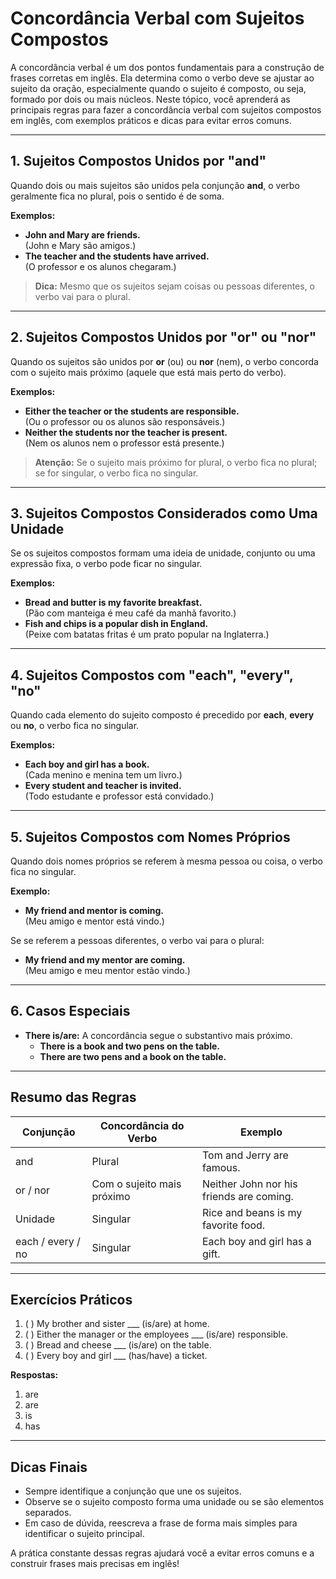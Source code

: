 
# Concordância Verbal com Sujeitos Compostos

A concordância verbal é um dos pontos fundamentais para a construção de frases corretas em inglês. Ela determina como o verbo deve se ajustar ao sujeito da oração, especialmente quando o sujeito é composto, ou seja, formado por dois ou mais núcleos. Neste tópico, você aprenderá as principais regras para fazer a concordância verbal com sujeitos compostos em inglês, com exemplos práticos e dicas para evitar erros comuns.

---

## 1. Sujeitos Compostos Unidos por "and"

Quando dois ou mais sujeitos são unidos pela conjunção **and**, o verbo geralmente fica no plural, pois o sentido é de soma.

**Exemplos:**
- **John and Mary are friends.**  
  (John e Mary são amigos.)
- **The teacher and the students have arrived.**  
  (O professor e os alunos chegaram.)

> **Dica:** Mesmo que os sujeitos sejam coisas ou pessoas diferentes, o verbo vai para o plural.

---

## 2. Sujeitos Compostos Unidos por "or" ou "nor"

Quando os sujeitos são unidos por **or** (ou) ou **nor** (nem), o verbo concorda com o sujeito mais próximo (aquele que está mais perto do verbo).

**Exemplos:**
- **Either the teacher or the students are responsible.**  
  (Ou o professor ou os alunos são responsáveis.)
- **Neither the students nor the teacher is present.**  
  (Nem os alunos nem o professor está presente.)

> **Atenção:** Se o sujeito mais próximo for plural, o verbo fica no plural; se for singular, o verbo fica no singular.

---

## 3. Sujeitos Compostos Considerados como Uma Unidade

Se os sujeitos compostos formam uma ideia de unidade, conjunto ou uma expressão fixa, o verbo pode ficar no singular.

**Exemplos:**
- **Bread and butter is my favorite breakfast.**  
  (Pão com manteiga é meu café da manhã favorito.)
- **Fish and chips is a popular dish in England.**  
  (Peixe com batatas fritas é um prato popular na Inglaterra.)

---

## 4. Sujeitos Compostos com "each", "every", "no"

Quando cada elemento do sujeito composto é precedido por **each**, **every** ou **no**, o verbo fica no singular.

**Exemplos:**
- **Each boy and girl has a book.**  
  (Cada menino e menina tem um livro.)
- **Every student and teacher is invited.**  
  (Todo estudante e professor está convidado.)

---

## 5. Sujeitos Compostos com Nomes Próprios

Quando dois nomes próprios se referem à mesma pessoa ou coisa, o verbo fica no singular.

**Exemplo:**
- **My friend and mentor is coming.**  
  (Meu amigo e mentor está vindo.)

Se se referem a pessoas diferentes, o verbo vai para o plural:
- **My friend and my mentor are coming.**  
  (Meu amigo e meu mentor estão vindo.)

---

## 6. Casos Especiais

- **There is/are:** A concordância segue o substantivo mais próximo.
  - **There is a book and two pens on the table.**
  - **There are two pens and a book on the table.**

---

## Resumo das Regras

| Conjunção         | Concordância do Verbo         | Exemplo                                      |
|-------------------|------------------------------|-----------------------------------------------|
| and               | Plural                       | Tom and Jerry are famous.                     |
| or / nor          | Com o sujeito mais próximo   | Neither John nor his friends are coming.      |
| Unidade           | Singular                     | Rice and beans is my favorite food.           |
| each / every / no | Singular                     | Each boy and girl has a gift.                 |

---

## Exercícios Práticos

1. ( ) My brother and sister ___ (is/are) at home.
2. ( ) Either the manager or the employees ___ (is/are) responsible.
3. ( ) Bread and cheese ___ (is/are) on the table.
4. ( ) Every boy and girl ___ (has/have) a ticket.

**Respostas:**
1. are
2. are
3. is
4. has

---

## Dicas Finais

- Sempre identifique a conjunção que une os sujeitos.
- Observe se o sujeito composto forma uma unidade ou se são elementos separados.
- Em caso de dúvida, reescreva a frase de forma mais simples para identificar o sujeito principal.

A prática constante dessas regras ajudará você a evitar erros comuns e a construir frases mais precisas em inglês!
```
